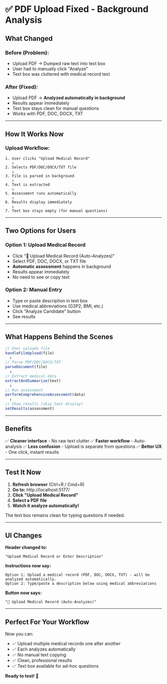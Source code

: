 # ✅ PDF Upload Fixed - Background Analysis

## What Changed

### Before (Problem):
- Upload PDF → Dumped raw text into text box
- User had to manually click "Analyze"
- Text box was cluttered with medical record text

### After (Fixed):
- Upload PDF → **Analyzed automatically in background**
- Results appear immediately
- Text box stays clean for manual questions
- Works with PDF, DOC, DOCX, TXT

---

## How It Works Now

### Upload Workflow:

```
1. User clicks "Upload Medical Record"
   ↓
2. Selects PDF/DOC/DOCX/TXT file
   ↓
3. File is parsed in background
   ↓
4. Text is extracted
   ↓
5. Assessment runs automatically
   ↓
6. Results display immediately
   ↓
7. Text box stays empty (for manual questions)
```

---

## Two Options for Users

### Option 1: Upload Medical Record
- Click "📄 Upload Medical Record (Auto-Analyzes)"
- Select PDF, DOC, DOCX, or TXT file
- **Automatic assessment** happens in background
- Results appear immediately
- No need to see or copy text

### Option 2: Manual Entry
- Type or paste description in text box
- Use medical abbreviations (G3P2, BMI, etc.)
- Click "Analyze Candidate" button
- See results

---

## What Happens Behind the Scenes

```javascript
// User uploads file
handleFileUpload(file)
  ↓
// Parse PDF/DOC/DOCX/TXT
parseDocument(file)
  ↓
// Extract medical data
extractAndSummarize(text)
  ↓
// Run assessment
performComprehensiveAssessment(data)
  ↓
// Show results (skip text display)
setResults(assessment)
```

---

## Benefits

✅ **Cleaner interface** - No raw text clutter
✅ **Faster workflow** - Auto-analysis
✅ **Less confusion** - Upload is separate from questions
✅ **Better UX** - One click, instant results

---

## Test It Now

1. **Refresh browser** (Ctrl+R / Cmd+R)
2. **Go to:** http://localhost:5177/
3. **Click "Upload Medical Record"**
4. **Select a PDF file**
5. **Watch it analyze automatically!**

The text box remains clean for typing questions if needed.

---

## UI Changes

**Header changed to:**
```
"Upload Medical Record or Enter Description"
```

**Instructions now say:**
```
Option 1: Upload a medical record (PDF, DOC, DOCX, TXT) - will be analyzed automatically.
Option 2: Type/paste a description below using medical abbreviations
```

**Button now says:**
```
"📄 Upload Medical Record (Auto-Analyzes)"
```

---

## Perfect For Your Workflow

Now you can:
- ✅ Upload multiple medical records one after another
- ✅ Each analyzes automatically
- ✅ No manual text copying
- ✅ Clean, professional results
- ✅ Text box available for ad-hoc questions

**Ready to test!** 🚀
